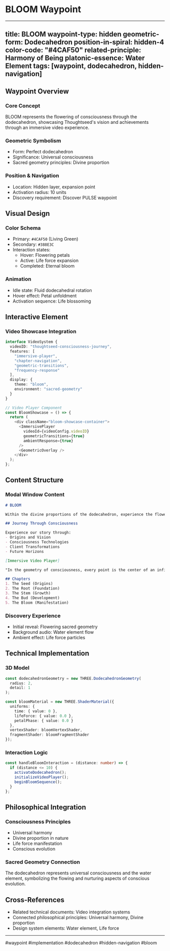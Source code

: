 # BLOOM Waypoint

---
title: BLOOM
waypoint-type: hidden
geometric-form: Dodecahedron
position-in-spiral: hidden-4
color-code: "#4CAF50"
related-principle: Harmony of Being
platonic-essence: Water Element
tags: [waypoint, dodecahedron, hidden-navigation]
---

## Waypoint Overview
### Core Concept
BLOOM represents the flowering of consciousness through the dodecahedron, showcasing Thoughtseed's vision and achievements through an immersive video experience.

### Geometric Symbolism
- Form: Perfect dodecahedron
- Significance: Universal consciousness
- Sacred geometry principles: Divine proportion

### Position & Navigation
- Location: Hidden layer, expansion point
- Activation radius: 10 units
- Discovery requirement: Discover PULSE waypoint

## Visual Design
### Color Schema
- Primary: `#4CAF50` (Living Green)
- Secondary: `#388E3C`
- Interaction states:
  - Hover: Flowering petals
  - Active: Life force expansion
  - Completed: Eternal bloom

### Animation
- Idle state: Fluid dodecahedral rotation
- Hover effect: Petal unfoldment
- Activation sequence: Life blossoming

## Interactive Element
### Video Showcase Integration
```typescript
interface VideoSystem {
  videoID: "thoughtseed-consciousness-journey",
  features: [
    "immersive-player",
    "chapter-navigation",
    "geometric-transitions",
    "frequency-response"
  ],
  display: {
    theme: "bloom",
    environment: "sacred-geometry"
  }
}

// Video Player Component
const BloomShowcase = () => {
  return (
    <div className="bloom-showcase-container">
      <ImmersivePlayer 
        videoId={videoConfig.videoID}
        geometricTransitions={true}
        ambientResponse={true}
      />
      <GeometricOverlay />
    </div>
  );
};
```

## Content Structure
### Modal Window Content
```markdown
# BLOOM

Within the divine proportions of the dodecahedron, experience the flowering of Thoughtseed's vision for conscious technology and human potential.

## Journey Through Consciousness

Experience our story through:
- Origins and Vision
- Consciousness Technologies
- Client Transformations
- Future Horizons

[Immersive Video Player]

"In the geometry of consciousness, every point is the center of an infinite flowering."

## Chapters
1. The Seed (Origins)
2. The Root (Foundation)
3. The Stem (Growth)
4. The Bud (Development)
5. The Bloom (Manifestation)
```

### Discovery Experience
- Initial reveal: Flowering sacred geometry
- Background audio: Water element flow
- Ambient effect: Life force particles

## Technical Implementation
### 3D Model
```typescript
const dodecahedronGeometry = new THREE.DodecahedronGeometry(
  radius: 2,
  detail: 1
);

const bloomMaterial = new THREE.ShaderMaterial({
  uniforms: {
    time: { value: 0 },
    lifeForce: { value: 0.0 },
    petalPhase: { value: 0.0 }
  },
  vertexShader: bloomVertexShader,
  fragmentShader: bloomFragmentShader
});
```

### Interaction Logic
```typescript
const handleBloomInteraction = (distance: number) => {
  if (distance <= 10) {
    activateDodecahedron();
    initializeVideoPlayer();
    beginBloomSequence();
  }
};
```

## Philosophical Integration
### Consciousness Principles
- Universal harmony
- Divine proportion in nature
- Life force manifestation
- Conscious evolution

### Sacred Geometry Connection
The dodecahedron represents universal consciousness and the water element, symbolizing the flowing and nurturing aspects of conscious evolution.

## Cross-References
- Related technical documents: Video integration systems
- Connected philosophical principles: Universal harmony, Divine proportion
- Design system elements: Water element, Life force

---

#waypoint #implementation #dodecahedron #hidden-navigation #bloom